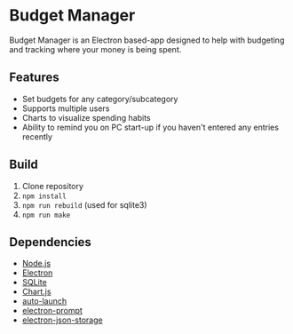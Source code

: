 # Budget Manager

Budget Manager is an Electron based-app designed to help with budgeting and tracking where your money is being spent.

## Features
- Set budgets for any category/subcategory
- Supports multiple users
- Charts to visualize spending habits
- Ability to remind you on PC start-up if you haven't entered any entries recently

## Build
1. Clone repository
2. `npm install`
3. `npm run rebuild` (used for sqlite3)
4. `npm run make`

## Dependencies
- [Node.js](https://nodejs.org/en/)
- [Electron](https://github.com/electron/electron)
- [SQLite](https://www.sqlite.org/index.html)
- [Chart.js](https://www.chartjs.org/)
- [auto-launch](https://github.com/Teamwork/node-auto-launch)
- [electron-prompt](https://github.com/p-sam/electron-prompt)
- [electron-json-storage](https://github.com/electron-userland/electron-json-storage)


